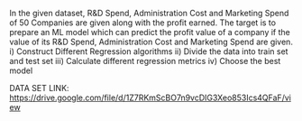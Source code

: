 In the given dataset, R&D Spend, Administration Cost and Marketing Spend of 50 Companies are given along with the profit earned. The target is to prepare an ML model which can predict the profit value of a company if the value of its R&D Spend, Administration Cost and Marketing Spend are given. 
  i) Construct Different Regression algorithms   ii) Divide the data into train set and test set   iii) Calculate different regression metrics   iv) Choose the best model 

DATA SET LINK: 
https://drive.google.com/file/d/1Z7RKmScBO7n9vcDIG3Xeo853Ics4QFaF/view 
 
